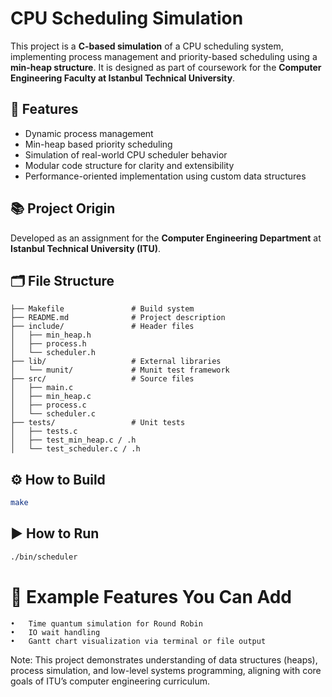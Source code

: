 # CPU Scheduling Simulation

This project is a **C-based simulation** of a CPU scheduling system, implementing process management and priority-based scheduling using a **min-heap structure**. It is designed as part of coursework for the **Computer Engineering Faculty at Istanbul Technical University**.

## 🧠 Features

- Dynamic process management
- Min-heap based priority scheduling
- Simulation of real-world CPU scheduler behavior
- Modular code structure for clarity and extensibility
- Performance-oriented implementation using custom data structures

## 📚 Project Origin

Developed as an assignment for the **Computer Engineering Department** at **Istanbul Technical University (ITU)**.

## 🗂️ File Structure
````
├── Makefile               # Build system
├── README.md              # Project description
├── include/               # Header files
│   ├── min_heap.h
│   ├── process.h
│   └── scheduler.h
├── lib/                   # External libraries
│   └── munit/             # Munit test framework
├── src/                   # Source files
│   ├── main.c
│   ├── min_heap.c
│   ├── process.c
│   └── scheduler.c
├── tests/                 # Unit tests
│   ├── tests.c
│   ├── test_min_heap.c / .h
│   └── test_scheduler.c / .h
````

## ⚙️ How to Build

```bash
make
```
## ▶️ How to Run

```bash
./bin/scheduler
```
# 🔎 Example Features You Can Add
	•	Time quantum simulation for Round Robin
	•	IO wait handling
	•	Gantt chart visualization via terminal or file output
Note: This project demonstrates understanding of data structures (heaps), process simulation, and low-level systems programming, aligning with core goals of ITU’s computer engineering curriculum.
